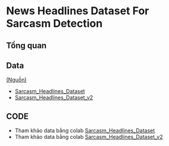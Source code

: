 # News Headlines Dataset For Sarcasm Detection #
## Tổng quan ##

## Data ##
 [(Nguồn)](https://www.kaggle.com/rmisra/news-headlines-dataset-for-sarcasm-detection) 
* [Sarcasm_Headlines_Dataset](https://github.com/khoaphamj1505/CS114.L11.KHCL/blob/master/sarcasm%20detection/Sarcasm_Headlines_Dataset.json)
* [Sarcasm_Headlines_Dataset_v2](https://github.com/khoaphamj1505/CS114.L11.KHCL/blob/master/sarcasm%20detection/Sarcasm_Headlines_Dataset_v2.json)
## CODE ##

* Tham khảo data bằng colab [Sarcasm_Headlines_Dataset](https://github.com/khoaphamj1505/CS114.L11.KHCL/blob/master/sarcasm%20detection/sarcasmv2.ipynb)
* Tham khảo data bằng colab [Sarcasm_Headlines_Dataset_v2](https://github.com/khoaphamj1505/CS114.L11.KHCL/blob/master/sarcasm%20detection/sarcasmv2.ipynb)
